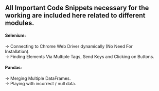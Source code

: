 ## All Important Code Snippets necessary for the working are included here related to different modules.

#### Selenium:
  → Connecting to Chrome Web Driver dynamically (No  Need For Installation).<br/>
  → Finding Elements Via Multiple Tags, Send Keys and Clicking on Buttons.
  
 
#### Pandas:
  → Merging Multiple DataFrames.<br/>
  → Playing with incorrect / null data.
